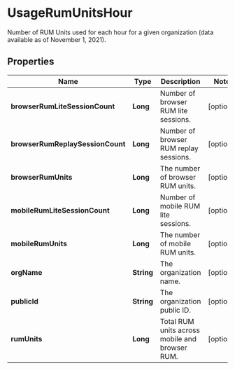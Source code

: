 

# UsageRumUnitsHour

Number of RUM Units used for each hour for a given organization (data available as of November 1, 2021).

## Properties

Name | Type | Description | Notes
------------ | ------------- | ------------- | -------------
**browserRumLiteSessionCount** | **Long** | Number of browser RUM lite sessions. |  [optional]
**browserRumReplaySessionCount** | **Long** | Number of browser RUM replay sessions. |  [optional]
**browserRumUnits** | **Long** | The number of browser RUM units. |  [optional]
**mobileRumLiteSessionCount** | **Long** | Number of mobile RUM lite sessions. |  [optional]
**mobileRumUnits** | **Long** | The number of mobile RUM units. |  [optional]
**orgName** | **String** | The organization name. |  [optional]
**publicId** | **String** | The organization public ID. |  [optional]
**rumUnits** | **Long** | Total RUM units across mobile and browser RUM. |  [optional]



